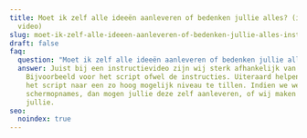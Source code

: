 ```yaml
---
title: Moet ik zelf alle ideeën aanleveren of bedenken jullie alles? (instructie
  video)
slug: moet-ik-zelf-alle-ideeen-aanleveren-of-bedenken-jullie-alles-instructie-video
draft: false
faq:
  question: "Moet ik zelf alle ideeën aanleveren of bedenken jullie alles? "
  answer: Juist bij een instructievideo zijn wij sterk afhankelijk van jouw input.
    Bijvoorbeeld voor het script ofwel de instructies. Uiteraard helpen wij om
    het script naar een zo hoog mogelijk niveau te tillen. Indien we werken met
    schermopnames, dan mogen jullie deze zelf aanleveren, of wij maken deze voor
    jullie.
seo:
  noindex: true
---
```

